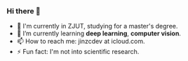 ### Hi there 👋

- 🔭 I'm currently in ZJUT, studying for a master's degree.
- 🌱 I’m currently learning **deep learning**, **computer vision**.
- 📫 How to reach me: jinzcdev at icloud.com.
- ⚡ Fun fact: I'm not into scientific research.
